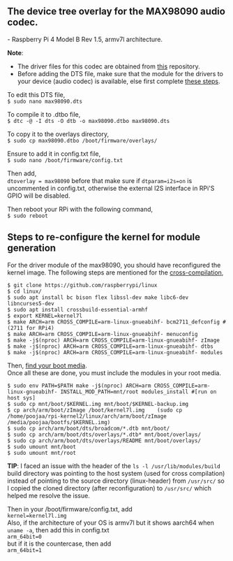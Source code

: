 ## The device tree overlay for the MAX98090 audio codec.
\- Raspberry Pi 4 Model B Rev 1.5, armv7l architecture.

**Note**: 
* The driver files for this codec are obtained from [this](https://github.com/raspberrypi/linux/blob/rpi-6.6.y/sound/soc/codecs/max98090.c) repository.
* Before adding the DTS file, make sure that the module for the drivers to your device (audio codec) is available, else first complete [these steps](#Steps-to-re-configure-the-kernel-for-module-generation).

To edit this DTS file,<br>
 ```$ sudo nano max98090.dts```<br>
 
To compile it to .dtbo file,<br>
 ```$ dtc -@ -I dts -O dtb -o max98090.dtbo max98090.dts```<br>
 
To copy it to the overlays directory,<br>
 ```$ sudo cp max98090.dtbo /boot/firmware/overlays/```<br>
 
Ensure to add it in config.txt file,<br>
 ```$ sudo nano /boot/firmware/config.txt```<br>
 
Then add,<br>
 ```dtoverlay = max98090``` before that make sure if ```dtparam=i2s=on``` is uncommented in config.txt, otherwise the external I2S interface in RPi'S GPIO will be disabled.<br>
 
Then reboot your RPi with the following command,<br>
 ```$ sudo reboot```<br>

## Steps to re-configure the kernel for module generation
For the driver module of the max98090, you should have reconfigured the kernel image. The following steps are mentioned for the [cross-compilation](https://www.raspberrypi.com/documentation/computers/linux_kernel.html#cross-compile-the-kernel),<br>
```
$ git clone https://github.com/raspberrypi/linux
$ cd linux/
$ sudo apt install bc bison flex libssl-dev make libc6-dev libncurses5-dev
$ sudo apt install crossbuild-essential-armhf
$ export KERNEL=kernel7l
$ make ARCH=arm CROSS_COMPILE=arm-linux-gnueabihf- bcm2711_defconfig #(2711 for RPi4)
$ make ARCH=arm CROSS_COMPILE=arm-linux-gnueabihf- menuconfig
$ make -j$(nproc) ARCH=arm CROSS_COMPILE=arm-linux-gnueabihf- zImage
$ make -j$(nproc) ARCH=arm CROSS_COMPILE=arm-linux-gnueabihf- dtbs
$ make -j$(nproc) ARCH=arm CROSS_COMPILE=arm-linux-gnueabihf- modules
```
Then, [find your boot media](https://www.raspberrypi.com/documentation/computers/linux_kernel.html#find-your-boot-media).<br>
Once all these are done, you must include the modules in your root media.<br>
```
$ sudo env PATH=$PATH make -j$(nproc) ARCH=arm CROSS_COMPILE=arm-linux-gnueabihf- INSTALL_MOD_PATH=mnt/root modules_install #[run on host sys]
$ sudo cp mnt/boot/$KERNEL.img mnt/boot/$KERNEL-backup.img 
$ cp arch/arm/boot/zImage /boot/kernel7l.img    (sudo cp /home/poojaa/rpi-kernel2/linux/arch/arm/boot/zImage /media/poojaa/bootfs/$KERNEL.img)
$ sudo cp arch/arm/boot/dts/broadcom/*.dtb mnt/boot/
$ sudo cp arch/arm/boot/dts/overlays/*.dtb* mnt/boot/overlays/
$ sudo cp arch/arm/boot/dts/overlays/README mnt/boot/overlays/
$ sudo umount mnt/boot
$ sudo umount mnt/root
```
**TIP**: 
I faced an issue with the header of the `ls -l /usr/lib/modules/build` build directory was pointing to the host system (used for cross compilation) instead of pointing to the source directory (linux-header) from `/usr/src/` so I copied the cloned directory (after reconfiguration) to `/usr/src/` which helped me resolve the issue.<br>

Then in your /boot/firmware/config.txt, add<br>
```kernel=kernel7l.img```<br>
Also, if the architecture of your OS is armv7l but it shows aarch64 when `uname -a`, then add this in config.txt<br>
```arm_64bit=0```<br>
but if it is the countercase, then add<br>
```arm_64bit=1```<br>
